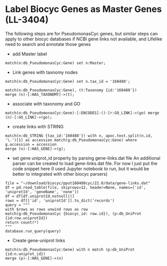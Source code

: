 # Label Biocyc Genes as Master Genes (LL-3404)
The following steps are for PseudomonasCyc genes, but similar steps can apply to other biocyc databases 
if NCBI gene links not available, and Lifelike need to search and annotate those genes

- add Master label
```
match(n:db_PseudomonasCyc:Gene) set n:Master;
```

- Link genes with taxnomy nodes
```
match(n:db_PseudomonasCyc:Gene) set n.tax_id = '160488';

match(n:db_PseudomonasCyc:Gene), (t:Taxonomy {id:'160488'}) 
merge (n)-[:HAS_TAXONOMY]->(t);
```

- associate with taxonomy and GO
```
match(n:db_PseudomonasCyc:Gene)-[:ENCODES]-()-[r:GO_LINK]->(go) merge (n)-[:GO_LINK]->(go);
```
- create links with STRING
```
match(n:db_STRING {tax_id:'160488'}) with n, apoc.text.split(n.id, '\.')[1] as accession match(g:db_PseudomonasCyc:Gene) where g.accession = accession 
merge (n)-[:HAS_GENE]->(g);
```
- set gene uniprot_id property by parsing gene-links.dat file
An additional parser can be created to load gene-links.dat file. For now I just put the code snippet here
(I used Jupyter notebook to run, but it would be better to integrated with other biocyc parsers)
```
file = "~/download/biocyc/pput160488cyc/22.0/data/gene-links.dat"
df = pd.read_table(file, skiprows=12, header=None, names=['id', 'uniprotId', 'geneName', 'none'])
df = df[df.uniprotId.notnull()]
rows = df[['id', 'uniprotId']].to_dict('records')
query = """
with $rows as rows unwind rows as row
match(g:db_PseudomonasCyc {biocyc_id: row.id}), (p:db_UniProt {id:row.uniprotId}) 
return count(*)
"""
database.run_query(query)
```
- Create gene-uniprot links
```
match(n:db_PseudomonasCyc:Gene) with n match (p:db_UniProt {id:n.uniprot_id})
merge (p)-[:HAS_GENE]->(n)
```



